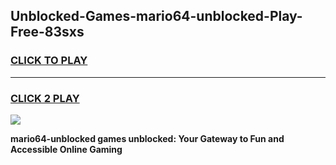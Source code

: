 
## Unblocked-Games-mario64-unblocked-Play-Free-83sxs
<h3>
<a href="https://premium76.site?title=mario64-unblocked&ref=20M">CLICK TO PLAY</a></h3>
<hr>

<h3>
<a href="https://premium76.site?title=mario64-unblocked&ref=20M">CLICK 2 PLAY</a>
  
</h3>

<a href="https://premium76.site?title=mario64-unblocked&ref=19M"><img src="https://clearcache.store/games.png"></a>


**mario64-unblocked games unblocked: Your Gateway to Fun and Accessible Online Gaming**
